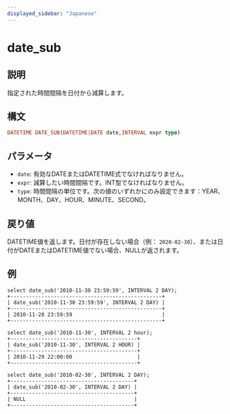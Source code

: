 ```yaml
---
displayed_sidebar: "Japanese"
---
```


# date_sub

## 説明

指定された時間間隔を日付から減算します。

## 構文

```Haskell
DATETIME DATE_SUB(DATETIME|DATE date,INTERVAL expr type)
```

## パラメータ

- `date`: 有効なDATEまたはDATETIME式でなければなりません。
- `expr`: 減算したい時間間隔です。INT型でなければなりません。
- `type`: 時間間隔の単位です。次の値のいずれかにのみ設定できます：YEAR、MONTH、DAY、HOUR、MINUTE、SECOND。

## 戻り値

DATETIME値を返します。日付が存在しない場合（例： `2020-02-30`）、または日付がDATEまたはDATETIME値でない場合、NULLが返されます。

## 例

```Plain Text
select date_sub('2010-11-30 23:59:59', INTERVAL 2 DAY);
+-------------------------------------------------+
| date_sub('2010-11-30 23:59:59', INTERVAL 2 DAY) |
+-------------------------------------------------+
| 2010-11-28 23:59:59                             |
+-------------------------------------------------+

select date_sub('2010-11-30', INTERVAL 2 hour);
+-----------------------------------------+
| date_sub('2010-11-30', INTERVAL 2 HOUR) |
+-----------------------------------------+
| 2010-11-29 22:00:00                     |
+-----------------------------------------+

select date_sub('2010-02-30', INTERVAL 2 DAY);
+----------------------------------------+
| date_sub('2010-02-30', INTERVAL 2 DAY) |
+----------------------------------------+
| NULL                                   |
+----------------------------------------+
```